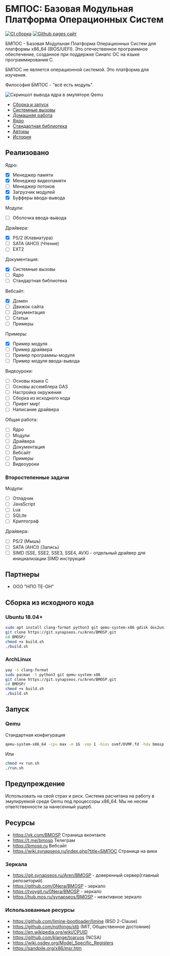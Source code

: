 # БМПОС: Базовая Модульная Платформа Операционных Систем

[![CI сборка](https://github.com/0Nera/BMOSP/actions/workflows/build.yml/badge.svg?branch=master)](https://github.com/0Nera/BMOSP/actions/workflows/build.yml)
[![Github pages сайт](https://github.com/0Nera/BMOSP/actions/workflows/pages/pages-build-deployment/badge.svg?branch=pages)](https://github.com/0Nera/BMOSP/actions/workflows/pages/pages-build-deployment)

БМПОС - Базовая Модульная Платформа Операционных Систем для платформы x86_64 (BIOS/UEFI). Это отечественное программное обеспечение, созданное при поддержке Синапс ОС на языке программирования C.

БМПОС не является операционной системой. Это платформа для изучения.

Философия БМПОС - "всё есть модуль".

![Скриншот вывода ядра в эмуляторе Qemu](https://git.synapseos.ru/Aren/BMOSP/raw/branch/pages/assets/0_0.1.943.png)

* [Сборка и запуск](./BUILD)
* [Системные вызовы](./API)
* [Домашняя работа](./HOMEWORK)
* [Ядро](./KERNEL)
* [Стандартная библиотека](./STD)
* [Авторы](./AUTHORS)
* [История](./HISTORY)

## Реализовано

Ядро:

* [X] Менеджер памяти
* [X] Менеджер видеопамяти
* [ ] Менеджер потоков
* [X] Загрузчик модулей
* [X] Буфферы ввода-вывода

Модули:

* [ ] Оболочка ввода-вывода

Драйвера:

* [X] PS/2 (Клавиатура)
* [ ] SATA (AHCI) (Чтение)
* [ ] EXT2

Документация:

* [X] Системные вызовы
* [ ] Ядро
* [ ] Стандартная библиотека

Вебсайт:

* [X] Домен
* [ ] Движок сайта
* [ ] Документация
* [ ] Статьи
* [ ] Примеры

Примеры:

* [X] Пример модуля
* [ ] Пример драйвера
* [ ] Пример программы-модуля
* [ ] Пример модуля ввода-вывода

Видеоуроки:

* [ ] Основы языка C
* [ ] Основы ассемблера GAS
* [ ] Настройка окружения
* [ ] Сборка из исходного кода
* [ ] Привет мир!
* [ ] Написание драйвера

Общая работа:

* [ ] Ядро
* [ ] Модули
* [ ] Драйвера
* [ ] Документация
* [ ] Вебсайт
* [ ] Примеры
* [ ] Видеоуроки

### Второстепенные задачи

Модули:

* [ ] Отладчик
* [ ] JavaScript
* [ ] Lua
* [ ] SQLite
* [ ] Криптограф

Драйвера:

* [ ] PS/2 (Мышь)
* [ ] SATA (AHCI) (Запись)
* [ ] SIMD (SSE, SSE2, SSE3, SSE4, AVX) - отдельный драйвер для инициализации SIMD инструкций

## Партнеры

* ООО "НПО ТЕ-ОН"

## Сборка из исходного кода

### Ubuntu 18.04+

```bash
sudo apt install clang-format python3 git qemu-system-x86 gdisk dos2unix
git clone https://git.synapseos.ru/Aren/BMOSP.git
cd BMOSP/
chmod +x build.sh
./build.sh
```

### ArchLinux

```bash
yay -S clang-format
sudo pacman -S python3 git qemu-system-x86
git clone https://git.synapseos.ru/Aren/BMOSP.git
cd BMOSP/
chmod +x build.sh
./build.sh
```

## Запуск

### Qemu

Стандартная конфигурация

```bash
qemu-system-x86_64 -cpu max -m 1G -smp 1 -bios ovmf/OVMF.fd -hda bmosp.hdd  -name "БМПОС"
```

Или

```bash
chmod +x run.sh
./run.sh
```

## Предупреждение

Использовать на свой страх и риск. Система расчитана на работу в эмулируемой среде Qemu под процессоры x86_64.
Мы не несем ответственности за нанесенный ущерб.

## Ресурсы

* <https://vk.com/BMOSP> Страница вконтакте
* <https://t.me/bmosp> Телеграм
* <https://bmosp.ru> Вебсайт
* <https://wiki.synapseos.ru/index.php?title=БМПОС> Страница на вики

### Зеркала

* <https://git.synapseos.ru/Aren/BMOSP> - доверенный сервер(главный репозиторий)
* <https://github.com/0Nera/BMOSP> - зеркало
* <https://tvoygit.ru/0Nera/BMOSP> - зеркало
* <https://hub.mos.ru/synapseos/BMOSP> - неактивное зеркало

### Использованные ресурсы

* <https://github.com/limine-bootloader/limine> (BSD 2-Clause)
* <https://github.com/nothings/stb> (MIT, Общественное достояние)
* <https://en.wikipedia.org/wiki/CPUID>
* <https://github.com/klange/toaruos> (NCSA)
* <https://wiki.osdev.org/Model_Specific_Registers>
* <https://sandpile.org/x86/msr.htm>
